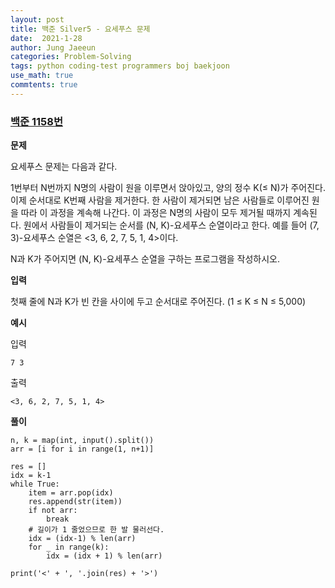 ```yaml
---
layout: post
title: 백준 Silver5 - 요세푸스 문제
date:  2021-1-28 
author: Jung Jaeeun
categories: Problem-Solving
tags: python coding-test programmers boj baekjoon
use_math: true
commtents: true
---
```


### [백준 1158번](https://www.acmicpc.net/problem/1158)

**문제**

요세푸스 문제는 다음과 같다.

1번부터 N번까지 N명의 사람이 원을 이루면서 앉아있고, 양의 정수 K(≤ N)가 주어진다. 이제 순서대로 K번째 사람을 제거한다. 한 사람이 제거되면 남은 사람들로 이루어진 원을 따라 이 과정을 계속해 나간다. 이 과정은 N명의 사람이 모두 제거될 때까지 계속된다. 원에서 사람들이 제거되는 순서를 (N, K)-요세푸스 순열이라고 한다. 예를 들어 (7, 3)-요세푸스 순열은 <3, 6, 2, 7, 5, 1, 4>이다.

N과 K가 주어지면 (N, K)-요세푸스 순열을 구하는 프로그램을 작성하시오.

**입력**

첫째 줄에 N과 K가 빈 칸을 사이에 두고 순서대로 주어진다. (1 ≤ K ≤ N ≤ 5,000)

**예시**

입력
      
    7 3

출력

    <3, 6, 2, 7, 5, 1, 4>


**풀이**

```python3
n, k = map(int, input().split())
arr = [i for i in range(1, n+1)]

res = []
idx = k-1
while True:
    item = arr.pop(idx)
    res.append(str(item))
    if not arr:
        break
    # 길이가 1 줄었으므로 한 발 물러선다.
    idx = (idx-1) % len(arr)
    for _ in range(k):
        idx = (idx + 1) % len(arr)

print('<' + ', '.join(res) + '>')
```